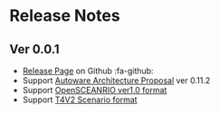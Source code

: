 # Release Notes

## Ver 0.0.1
- [Release Page](https://github.com/tier4/scenario_simulator_v2/releases/0.0.1) on Github :fa-github:
- Support [Autoware Architecture Proposal](https://github.com/tier4/AutowareArchitectureProposal.iv) ver 0.11.2
- Support [OpenSCEANRIO ver1.0 format](https://tier4.github.io/scenario_simulator_v2/design/OpenSCENARIOSupport/)
- Support [T4V2 Scenario format](https://tier4.github.io/scenario_simulator_v2/design/Tier4ScenarioFormatVersion2/)